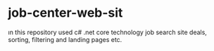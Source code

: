 # job-center-web-sit
ın this repository  used c# .net core technology  job search site deals, sorting, filtering and landing pages etc.
